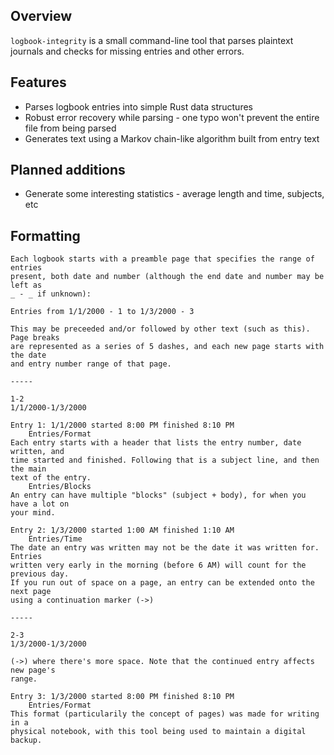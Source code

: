 ## Overview
`logbook-integrity` is a small command-line tool that parses plaintext journals
and checks for missing entries and other errors.

## Features
- Parses logbook entries into simple Rust data structures
- Robust error recovery while parsing - one typo won't prevent the entire file
from being parsed
- Generates text using a Markov chain-like algorithm built from entry text

## Planned additions
- Generate some interesting statistics - average length and time, subjects, etc

## Formatting
```
Each logbook starts with a preamble page that specifies the range of entries
present, both date and number (although the end date and number may be left as
_ - _ if unknown):

Entries from 1/1/2000 - 1 to 1/3/2000 - 3

This may be preceeded and/or followed by other text (such as this). Page breaks
are represented as a series of 5 dashes, and each new page starts with the date
and entry number range of that page.

-----

1-2
1/1/2000-1/3/2000

Entry 1: 1/1/2000 started 8:00 PM finished 8:10 PM
    Entries/Format
Each entry starts with a header that lists the entry number, date written, and
time started and finished. Following that is a subject line, and then the main
text of the entry.
    Entries/Blocks
An entry can have multiple "blocks" (subject + body), for when you have a lot on
your mind.

Entry 2: 1/3/2000 started 1:00 AM finished 1:10 AM
    Entries/Time
The date an entry was written may not be the date it was written for. Entries
written very early in the morning (before 6 AM) will count for the previous day.
If you run out of space on a page, an entry can be extended onto the next page
using a continuation marker (->)

-----

2-3
1/3/2000-1/3/2000

(->) where there's more space. Note that the continued entry affects new page's
range.

Entry 3: 1/3/2000 started 8:00 PM finished 8:10 PM
    Entries/Format
This format (particularily the concept of pages) was made for writing in a
physical notebook, with this tool being used to maintain a digital backup.

```
